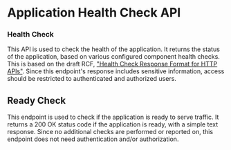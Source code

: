 # Application Health Check API

### Health Check

This API is used to check the health of the application. It returns the status
of the application, based on various configured component health checks. This is
based on the draft RCF, ["Health Check Response Format for HTTP APIs"](https://datatracker.ietf.org/doc/html/draft-inadarei-api-health-check).
Since this endpoint's response includes sensitive information, access should be
restricted to authenticated and authorized users.

## Ready Check

This endpoint is used to check if the application is ready to serve traffic.
It returns a 200 OK status code if the application is ready, with a simple text
response. Since no additional checks are performed or reported on, this endpoint
does not need authentication and/or authorization.
